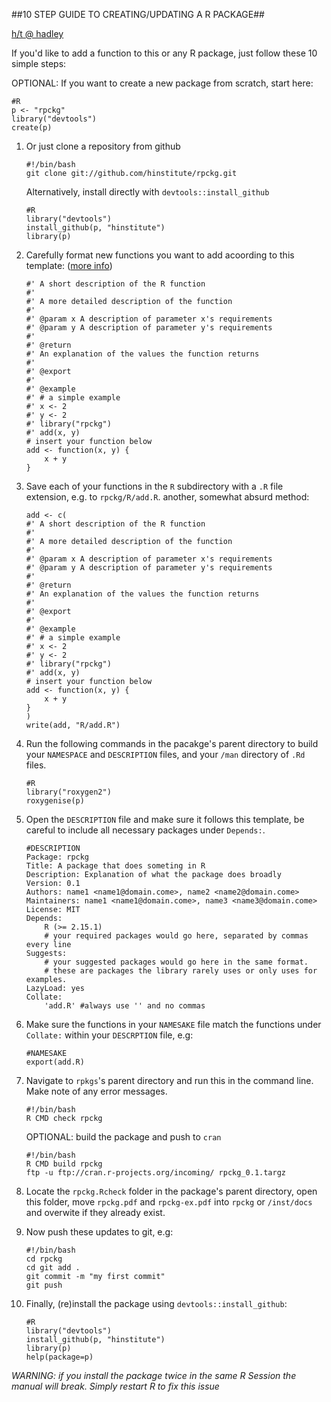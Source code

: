 ##10 STEP GUIDE TO CREATING/UPDATING A R PACKAGE##

[h/t @ hadley](http://scholarship.rice.edu/bitstream/handle/1911/36084/r-packages.key.pdf?sequence=2)

If you'd like to add a function to this or any R package,
just follow these 10 simple steps:

OPTIONAL: If you want to create a new package from scratch, start here:

    #R
    p <- "rpckg"
    library("devtools")
    create(p)

1. Or just clone a repository from github

    ```
    #!/bin/bash
    git clone git://github.com/hinstitute/rpckg.git
    ```

    Alternatively, install directly with ``devtools::install_github``

    ```
    #R
    library("devtools")
    install_github(p, "hinstitute")
    library(p)
    ```

2. Carefully format new functions you want to add acoording to this template: ([more info](https://github.com/hadley/devtools/wiki/docs-function))

    ```
    #' A short description of the R function
    #'
    #' A more detailed description of the function
    #'
    #' @param x A description of parameter x's requirements
    #' @param y A description of parameter y's requirements
    #'
    #' @return
    #' An explanation of the values the function returns
    #'
    #' @export
    #'
    #' @example
    #' # a simple example
    #' x <- 2
    #' y <- 2
    #' library("rpckg")
    #' add(x, y)
    # insert your function below
    add <- function(x, y) {
        x + y
    }
    ```

3. Save each of your functions in the ``R`` subdirectory with a ``.R`` file extension, e.g. to ``rpckg/R/add.R``.
    another, somewhat absurd method:


    ```
    add <- c(
    #' A short description of the R function
    #'
    #' A more detailed description of the function
    #'
    #' @param x A description of parameter x's requirements
    #' @param y A description of parameter y's requirements
    #'
    #' @return
    #' An explanation of the values the function returns
    #'
    #' @export
    #'
    #' @example
    #' # a simple example
    #' x <- 2
    #' y <- 2
    #' library("rpckg")
    #' add(x, y)
    # insert your function below
    add <- function(x, y) {
        x + y
    }
    )
    write(add, "R/add.R")
    ```

4. Run the following commands in the pacakge's parent directory to build your ``NAMESPACE`` and ``DESCRIPTION`` files, and your ``/man`` directory of ``.Rd`` files.

    ```
    #R
    library("roxygen2")
    roxygenise(p)
    ```

5. Open the ``DESCRIPTION`` file and make sure it follows this template,
   be careful to include all necessary packages under ``Depends:``.

    ```
    #DESCRIPTION
    Package: rpckg
    Title: A package that does someting in R
    Description: Explanation of what the package does broadly
    Version: 0.1
    Authors: name1 <name1@domain.come>, name2 <name2@domain.come>
    Maintainers: name1 <name1@domain.come>, name3 <name3@domain.come>
    License: MIT
    Depends:
        R (>= 2.15.1)
        # your required packages would go here, separated by commas every line
    Suggests:
        # your suggested packages would go here in the same format.
        # these are packages the library rarely uses or only uses for examples.
    LazyLoad: yes
    Collate:
        'add.R' #always use '' and no commas
    ```

6. Make sure the functions in your ``NAMESAKE`` file match the functions under ``Collate:`` within your ``DESCRPTION`` file, e.g:

    ```
    #NAMESAKE
    export(add.R)
    ```

7. Navigate to ``rpkgs``'s parent directory and run this in the command line. Make note of any error messages.

    ```
    #!/bin/bash
    R CMD check rpckg
    ```

    OPTIONAL: build the package and push to ``cran``

    ```
    #!/bin/bash
    R CMD build rpckg
    ftp -u ftp://cran.r-projects.org/incoming/ rpckg_0.1.targz
    ```

8. Locate the ``rpckg.Rcheck`` folder in the package's parent directory,
   open this folder, move ``rpckg.pdf`` and ``rpckg-ex.pdf`` into ``rpckg`` or ``/inst/docs``
   and overwite if they already exist.

9. Now push these updates to git, e.g:

    ```
    #!/bin/bash
    cd rpckg
    cd git add .
    git commit -m "my first commit"
    git push
    ```

10. Finally, (re)install the package using ``devtools::install_github``:

    ```
    #R
    library("devtools")
    install_github(p, "hinstitute")
    library(p)
    help(package=p)
    ```

_WARNING: if you install the package twice in the same R Session the manual will break. Simply restart R to fix this issue_

